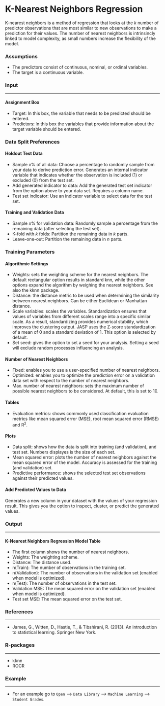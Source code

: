 K-Nearest Neighbors Regression
==========================

K-nearest neighbors is a method of regression that looks at the *k* number of predictor observations that are most similar to new observations to make a prediction for their values. The number of nearest neighbors is intrinsincly linked to model complexity, as small numbers increase the flexibility of the model.

### Assumptions
- The predictors consist of continuous, nominal, or ordinal variables.
- The target is a continuous variable.

### Input 
-------
#### Assignment Box 
- Target: In this box, the variable that needs to be predicted should be entered. 
- Predictors: In this box the variables that provide information about the target variable should be entered. 

### Data Split Preferences
#### Holdout Test Data
- Sample *x*% of all data: Choose a percentage to randomly sample from your data to derive prediction error. Generates an internal indicator variable that indicates whether the observation is included (1) or excluded (0) from the test set.
- Add generated indicator to data: Add the generated test set indicator from the option above to your data set. Requires a column name.
- Test set indicator: Use an indicator variable to select data for the test set.

#### Training and Validation Data
- Sample *x*% for validation data: Randomly sample a percentage from the remaining data (after selecting the test set).
- K-fold with *k* folds: Partition the remaining data in *k* parts.
- Leave-one-out: Partition the remaining data in *n* parts.

### Training Parameters 
#### Algorithmic Settings
- Weights: sets the weighting scheme for the nearest neighbors. The default rectangular option results in standard knn, while the other options expand the algorithm by weighing the nearest neighbors. See also the kknn package.
- Distance: the distance metric to be used when determining the similarity between nearest neighbors. Can be either Euclidean or Manhattan distance.
- Scale variables: scales the variables. Standardization ensures that values of variables from different scales range into a specific similar scale. As a result, standardizing provides numerical stability, which improves the clustering output. JASP uses the Z-score standardization of a mean of 0 and a standard deviation of 1. This option is selected by default.
- Set seed: gives the option to set a seed for your analysis. Setting a seed will exclude random processes influencing an analysis.

#### Number of Nearest Neighbors
- Fixed: enables you to use a user-specified number of nearest neighbors. 
- Optimized: enables you to optimize the prediction error on a validation data set with respect to the number of nearest neighbors. 
- Max. number of nearest neighbors: sets the maximum number of possible nearest neighbors to be considered. At default, this is set to 10.

#### Tables  
- Evaluation metrics: shows commonly used classification evaluation metrics like mean squared error (MSE), root mean squared error (RMSE) and R<sup>2</sup>.

#### Plots
- Data split: shows how the data is split into training (and validation), and test set. Numbers displayes is the size of each set.
- Mean squared error: plots the number of nearest neighbors against the mean squared error of the model. Accuracy is assessed for the training (and validation) set.
- Predictive performance: shows the selected test set observations against their predicted values.

#### Add Predicted Values to Data
Generates a new column in your dataset with the values of your regression result. This gives you the option to inspect, cluster, or predict the generated values.

### Output
-------

#### K-Nearest Neighbors Regression Model Table
- The first column shows the number of nearest neighbors.
- Weights: The weighting scheme.
- Distance: The distance used.
- n(Train): The number of observations in the training set.
- n(Validation): The number of observations in the validation set (enabled when model is optimized).
- n(Test): The number of observations in the test set.
- Validation MSE: The mean squared error on the validation set (enabled when model is optimized).
- Test set MSE: The mean squared error on the test set.

### References
-------
- James, G., Witten, D., Hastie, T., & Tibshirani, R. (2013). An introduction to statistical learning. Springer New York.

### R-packages 
--- 
- kknn
- ROCR

### Example 
--- 
- For an example go to `Open` --> `Data Library` --> `Machine Learning` --> `Student Grades`.  

